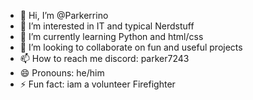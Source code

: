 - 👋 Hi, I’m @Parkerrino
- 👀 I’m interested in IT and typical Nerdstuff
- 🌱 I’m currently learning Python and html/css
- 💞️ I’m looking to collaborate on fun and useful projects
- 📫 How to reach me discord: parker7243
- 😄 Pronouns: he/him
- ⚡ Fun fact: iam a volunteer Firefighter

<!---
Parkerrino/Parkerrino is a ✨ special ✨ repository because its `README.md` (this file) appears on your GitHub profile.
You can click the Preview link to take a look at your changes.
--->
